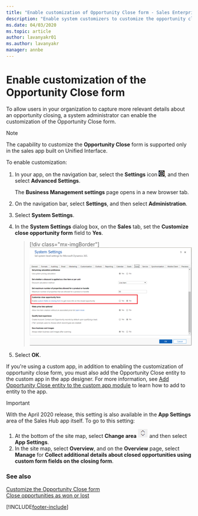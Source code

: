 ```yaml
---
title: "Enable customization of Opportunity Close form - Sales Enterprise | MicrosoftDocs"
description: "Enable system customizers to customize the opportunity close experience so that sales reps can capture details about why an opportunity was closed."
ms.date: 04/03/2020
ms.topic: article
author: lavanyakr01
ms.author: lavanyakr
manager: annbe
---
```


# Enable customization of the Opportunity Close form

To allow users in your organization to capture more relevant details about an opportunity closing, a system administrator can enable the customization of the Opportunity Close form.

> [!NOTE]
> The capability to customize the **Opportunity Close** form is supported only in the sales app built on Unified Interface.

To enable customization:

1.  In your app, on the navigation bar, select the **Settings** icon ![Settings icon on the navigation bar.](media/settings-icon.png "Settings icon on the navigation bar"), and then select **Advanced Settings**.

    The **Business Management settings** page opens in a new browser tab.

1.  On the navigation bar, select **Settings**, and then select **Administration**.

2.  Select **System Settings**.

3.  In the **System Settings** dialog box, on the **Sales** tab, set the **Customize close opportunity form** field to **Yes**.

    > [!div class="mx-imgBorder"]
    > ![Customize opportunity close option in System Settings.](media/system-setting-customize-close-opportunity-form.png "Customize opportunity close option in System Settings")

4.  Select **OK**.


If you're using a custom app, in addition to enabling the customization of opportunity close form, you must also add the Opportunity Close entity to the custom app in the app designer. For more information, see [Add Opportunity Close entity to the custom app module](customize-opportunity-close-experience.md#add-entity-to-app) to learn how to add to entity to the app.


> [!IMPORTANT]
> With the April 2020 release, this setting is also available in the **App Settings** area of the Sales Hub app itself. To go to this setting:
> 1. At the bottom of the site map, select **Change area** ![Icon to change the work area.](media/change-area-icon.png "Icon to change the work area") and then select **App Settings**. 
> 2. In the site map, select **Overview**, and on the **Overview** page, select **Manage** for **Collect additional details about closed opportunities using custom form fields on the closing form**.


### See also

[Customize the Opportunity Close form](customize-opportunity-close-experience.md)  
[Close opportunities as won or lost](close-opportunity-won-lost-sales.md)


[!INCLUDE[footer-include](../includes/footer-banner.md)]
